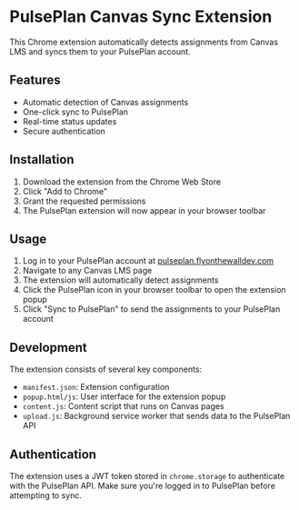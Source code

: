 # PulsePlan Canvas Sync Extension

This Chrome extension automatically detects assignments from Canvas LMS and syncs them to your PulsePlan account.

## Features

- Automatic detection of Canvas assignments
- One-click sync to PulsePlan
- Real-time status updates
- Secure authentication

## Installation

1. Download the extension from the Chrome Web Store
2. Click "Add to Chrome"
3. Grant the requested permissions
4. The PulsePlan extension will now appear in your browser toolbar

## Usage

1. Log in to your PulsePlan account at [pulseplan.flyonthewalldev.com](https://pulseplan.flyonthewalldev.com)
2. Navigate to any Canvas LMS page
3. The extension will automatically detect assignments
4. Click the PulsePlan icon in your browser toolbar to open the extension popup
5. Click "Sync to PulsePlan" to send the assignments to your PulsePlan account

## Development

The extension consists of several key components:

- `manifest.json`: Extension configuration
- `popup.html/js`: User interface for the extension popup
- `content.js`: Content script that runs on Canvas pages
- `upload.js`: Background service worker that sends data to the PulsePlan API

## Authentication

The extension uses a JWT token stored in `chrome.storage` to authenticate with the PulsePlan API.
Make sure you're logged in to PulsePlan before attempting to sync.
